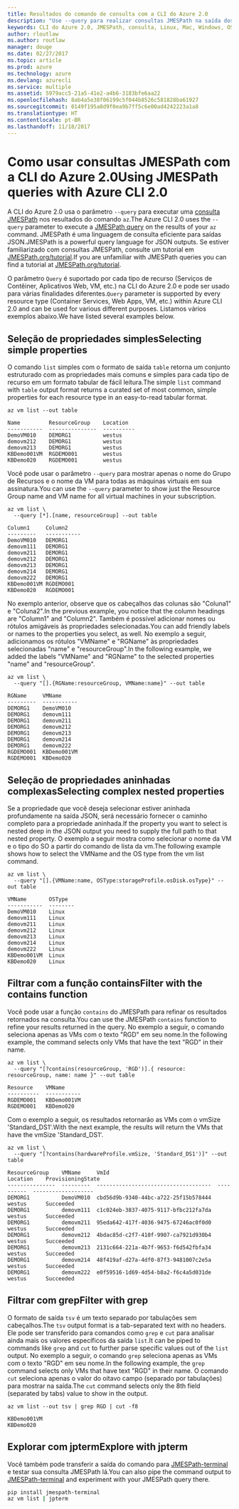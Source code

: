 ```yaml
---
title: Resultados do comando de consulta com a CLI do Azure 2.0
description: "Use --query para realizar consultas JMESPath na saída dos comandos da CLI do Azure 2.0."
keywords: CLI do Azure 2.0, JMESPath, consulta, Linux, Mac, Windows, OS X
author: rloutlaw
ms.author: routlaw
manager: douge
ms.date: 02/27/2017
ms.topic: article
ms.prod: azure
ms.technology: azure
ms.devlang: azurecli
ms.service: multiple
ms.assetid: 5979acc5-21a5-41e2-a4b6-3183bfe6aa22
ms.openlocfilehash: 8ab4a5e38f06199c5f044b8526c581828ba61927
ms.sourcegitcommit: 0149f195a0d9f0ea9b7ff5c6e00ad4242223a1a8
ms.translationtype: HT
ms.contentlocale: pt-BR
ms.lasthandoff: 11/18/2017
---
```

# <a name="using-jmespath-queries-with-azure-cli-20"></a><span data-ttu-id="d1c4e-104">Como usar consultas JMESPath com a CLI do Azure 2.0</span><span class="sxs-lookup"><span data-stu-id="d1c4e-104">Using JMESPath queries with Azure CLI 2.0</span></span>

<span data-ttu-id="d1c4e-105">A CLI do Azure 2.0 usa o parâmetro `--query` para executar uma [consulta JMESPath](http://jmespath.org) nos resultados do comando `az`.</span><span class="sxs-lookup"><span data-stu-id="d1c4e-105">The Azure CLI 2.0 uses the `--query` parameter to execute a [JMESPath query](http://jmespath.org) on the results of your `az` command.</span></span> <span data-ttu-id="d1c4e-106">JMESPath é uma linguagem de consulta eficiente para saídas JSON.</span><span class="sxs-lookup"><span data-stu-id="d1c4e-106">JMESPath is a powerful query language for JSON outputs.</span></span>  <span data-ttu-id="d1c4e-107">Se estiver familiarizado com consultas JMESPath, consulte um tutorial em [JMESPath.org/tutorial](http://JMESPath.org/tutorial.html).</span><span class="sxs-lookup"><span data-stu-id="d1c4e-107">If you are unfamiliar with JMESPath queries you can find a tutorial at [JMESPath.org/tutorial](http://JMESPath.org/tutorial.html).</span></span>

<span data-ttu-id="d1c4e-108">O parâmetro `Query` é suportado por cada tipo de recurso (Serviços de Contêiner, Aplicativos Web, VM, etc.) na CLI do Azure 2.0 e pode ser usado para várias finalidades diferentes.</span><span class="sxs-lookup"><span data-stu-id="d1c4e-108">`Query` parameter is supported by every resource type (Container Services, Web Apps, VM, etc.) within Azure CLI 2.0 and can be used for various different purposes.</span></span>  <span data-ttu-id="d1c4e-109">Listamos vários exemplos abaixo.</span><span class="sxs-lookup"><span data-stu-id="d1c4e-109">We have listed several examples below.</span></span>

## <a name="selecting-simple-properties"></a><span data-ttu-id="d1c4e-110">Seleção de propriedades simples</span><span class="sxs-lookup"><span data-stu-id="d1c4e-110">Selecting simple properties</span></span>

<span data-ttu-id="d1c4e-111">O comando `list` simples com o formato de saída `table` retorna um conjunto estruturado com as propriedades mais comuns e simples para cada tipo de recurso em um formato tabular de fácil leitura.</span><span class="sxs-lookup"><span data-stu-id="d1c4e-111">The simple `list` command with `table` output format returns a curated set of most common, simple properties for each resource type in an easy-to-read tabular format.</span></span>

```azurecli-interactive
az vm list --out table
```

```
Name         ResourceGroup    Location
-----------  ---------------  ----------
DemoVM010    DEMORG1          westus
demovm212    DEMORG1          westus
demovm213    DEMORG1          westus
KBDemo001VM  RGDEMO001        westus
KBDemo020    RGDEMO001        westus
```

<span data-ttu-id="d1c4e-112">Você pode usar o parâmetro `--query` para mostrar apenas o nome do Grupo de Recursos e o nome da VM para todas as máquinas virtuais em sua assinatura.</span><span class="sxs-lookup"><span data-stu-id="d1c4e-112">You can use the `--query` parameter to show just the Resource Group name and VM name for all virtual machines in your subscription.</span></span>

```azurecli-interactive
az vm list \
  --query [*].[name, resourceGroup] --out table
```

```
Column1     Column2
---------   -----------
DemoVM010   DEMORG1
demovm111   DEMORG1
demovm211   DEMORG1
demovm212   DEMORG1
demovm213   DEMORG1
demovm214   DEMORG1
demovm222   DEMORG1
KBDemo001VM RGDEMO001
KBDemo020   RGDEMO001
```

<span data-ttu-id="d1c4e-113">No exemplo anterior, observe que os cabeçalhos das colunas são "Coluna1" e "Coluna2".</span><span class="sxs-lookup"><span data-stu-id="d1c4e-113">In the previous example, you notice that the column headings are "Column1" and "Column2".</span></span>  <span data-ttu-id="d1c4e-114">Também é possível adicionar nomes ou rótulos amigáveis às propriedades selecionadas.</span><span class="sxs-lookup"><span data-stu-id="d1c4e-114">You can add friendly labels or names to the properties you select, as well.</span></span>  <span data-ttu-id="d1c4e-115">No exemplo a seguir, adicionamos os rótulos "VMName" e "RGName" às propriedades selecionadas "name" e "resourceGroup".</span><span class="sxs-lookup"><span data-stu-id="d1c4e-115">In the following example, we added the labels "VMName" and "RGName" to the selected properties "name" and "resourceGroup".</span></span>


```azurecli-interactive
az vm list \
  --query "[].{RGName:resourceGroup, VMName:name}" --out table
```

```
RGName     VMName
---------  -----------
DEMORG1    DemoVM010
DEMORG1    demovm111
DEMORG1    demovm211
DEMORG1    demovm212
DEMORG1    demovm213
DEMORG1    demovm214
DEMORG1    demovm222
RGDEMO001  KBDemo001VM
RGDEMO001  KBDemo020
```

## <a name="selecting-complex-nested-properties"></a><span data-ttu-id="d1c4e-116">Seleção de propriedades aninhadas complexas</span><span class="sxs-lookup"><span data-stu-id="d1c4e-116">Selecting complex nested properties</span></span>

<span data-ttu-id="d1c4e-117">Se a propriedade que você deseja selecionar estiver aninhada profundamente na saída JSON, será necessário fornecer o caminho completo para a propriedade aninhada.</span><span class="sxs-lookup"><span data-stu-id="d1c4e-117">If the property you want to select is nested deep in the JSON output you need to supply the full path to that nested property.</span></span> <span data-ttu-id="d1c4e-118">O exemplo a seguir mostra como selecionar o nome da VM e o tipo do SO a partir do comando de lista da vm.</span><span class="sxs-lookup"><span data-stu-id="d1c4e-118">The following example shows how to select the VMName and the OS type from the vm list command.</span></span>

```azurecli-interactive
az vm list \
  --query "[].{VMName:name, OSType:storageProfile.osDisk.osType}" --out table
```

```
VMName       OSType
-----------  --------
DemoVM010    Linux
demovm111    Linux
demovm211    Linux
demovm212    Linux
demovm213    Linux
demovm214    Linux
demovm222    Linux
KBDemo001VM  Linux
KBDemo020    Linux
```

## <a name="filter-with-the-contains-function"></a><span data-ttu-id="d1c4e-119">Filtrar com a função contains</span><span class="sxs-lookup"><span data-stu-id="d1c4e-119">Filter with the contains function</span></span>

<span data-ttu-id="d1c4e-120">Você pode usar a função `contains` do JMESPath para refinar os resultados retornados na consulta.</span><span class="sxs-lookup"><span data-stu-id="d1c4e-120">You can use the JMESPath `contains` function to refine your results returned in the query.</span></span>
<span data-ttu-id="d1c4e-121">No exemplo a seguir, o comando seleciona apenas as VMs com o texto "RGD" em seu nome.</span><span class="sxs-lookup"><span data-stu-id="d1c4e-121">In the following example, the command selects only VMs that have the text "RGD" in their name.</span></span>  

```azurecli-interactive
az vm list \
  --query "[?contains(resourceGroup, 'RGD')].{ resource: resourceGroup, name: name }" --out table
```

```
Resource    VMName
----------  -----------
RGDEMO001   KBDemo001VM
RGDEMO001   KBDemo020
```

<span data-ttu-id="d1c4e-122">Com o exemplo a seguir, os resultados retornarão as VMs com o vmSize 'Standard_DS1'.</span><span class="sxs-lookup"><span data-stu-id="d1c4e-122">With the next example, the results will return the VMs that have the vmSize 'Standard_DS1'.</span></span>

```azurecli-interactive
az vm list \
  --query "[?contains(hardwareProfile.vmSize, 'Standard_DS1')]" --out table
```

```
ResourceGroup    VMName     VmId                                  Location    ProvisioningState
---------------  ---------  ------------------------------------  ----------  -------------------
DEMORG1          DemoVM010  cbd56d9b-9340-44bc-a722-25f15b578444  westus      Succeeded
DEMORG1          demovm111  c1c024eb-3837-4075-9117-bfbc212fa7da  westus      Succeeded
DEMORG1          demovm211  95eda642-417f-4036-9475-67246ac0f0d0  westus      Succeeded
DEMORG1          demovm212  4bdac85d-c2f7-410f-9907-ca7921d930b4  westus      Succeeded
DEMORG1          demovm213  2131c664-221a-4b7f-9653-f6d542fbfa34  westus      Succeeded
DEMORG1          demovm214  48f419af-d27a-4df0-87f3-9481007c2e5a  westus      Succeeded
DEMORG1          demovm222  e0f59516-1d69-4d54-b8a2-f6c4a5d031de  westus      Succeeded
```

## <a name="filter-with-grep"></a><span data-ttu-id="d1c4e-123">Filtrar com grep</span><span class="sxs-lookup"><span data-stu-id="d1c4e-123">Filter with grep</span></span>

<span data-ttu-id="d1c4e-124">O formato de saída `tsv` é um texto separado por tabulações sem cabeçalhos.</span><span class="sxs-lookup"><span data-stu-id="d1c4e-124">The `tsv` output format is a tab-separated text with no headers.</span></span> <span data-ttu-id="d1c4e-125">Ele pode ser transferido para comandos como `grep` e `cut` para analisar ainda mais os valores específicos da saída `list`.</span><span class="sxs-lookup"><span data-stu-id="d1c4e-125">It can be piped to commands like `grep` and `cut` to further parse specific values out of the `list` output.</span></span> <span data-ttu-id="d1c4e-126">No exemplo a seguir, o comando `grep` seleciona apenas as VMs com o texto "RGD" em seu nome.</span><span class="sxs-lookup"><span data-stu-id="d1c4e-126">In the following example, the `grep` command selects only VMs that have text "RGD" in their name.</span></span>  <span data-ttu-id="d1c4e-127">O comando `cut` seleciona apenas o valor do oitavo campo (separado por tabulações) para mostrar na saída.</span><span class="sxs-lookup"><span data-stu-id="d1c4e-127">The `cut` command selects only the 8th field (separated by tabs) value to show in the output.</span></span>

```azurecli-interactive
az vm list --out tsv | grep RGD | cut -f8
```

```
KBDemo001VM
KBDemo020
```

## <a name="explore-with-jpterm"></a><span data-ttu-id="d1c4e-128">Explorar com jpterm</span><span class="sxs-lookup"><span data-stu-id="d1c4e-128">Explore with jpterm</span></span>

<span data-ttu-id="d1c4e-129">Você também pode transferir a saída do comando para [JMESPath-terminal](https://github.com/jmespath/jmespath.terminal) e testar sua consulta JMESPath lá.</span><span class="sxs-lookup"><span data-stu-id="d1c4e-129">You can also pipe the command output to [JMESPath-terminal](https://github.com/jmespath/jmespath.terminal) and experiment with your JMESPath query there.</span></span>

```bash
pip install jmespath-terminal
az vm list | jpterm
```

